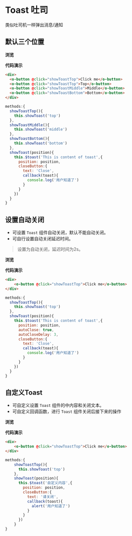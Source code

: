 # Toast 吐司

类似吐司机一样弹出消息/通知

## 默认三个位置

**浏览**

<toast-demo></toast-demo>

**代码演示**

```html
<div>
  <o-button @click="showToastTop">Click me</o-button>
  <o-button @click="showToastTop">Top</o-button>
  <o-button @click="showToastMiddle">Middle</o-button>
  <o-button @click="showToastBottom">Bottom</o-button>
</div>
```
```js
methods:{
  showToastTop(){
    this.showToast('top')
  },
  showToastMiddle(){
    this.showToast('middle')
  },
  showToastBottom(){
    this.showToast('bottom')
  },
  showToast(position){
    this.$toast('This is content of toast',{
      position: position,
      closeButton:{
        text: 'Close',
        callback(toast){
          console.log('用户知道了')
        }
      }
    })
  }
}
```

## 设置自动关闭

- 可设置 `Toast` 组件自动关闭，默认不能自动关闭。
- 可自行设置自动关闭延迟时间。

> 设置为自动关闭，延迟时间为2s。

**浏览**

<toast-auto-demo></toast-auto-demo>

**代码演示**

```html
<div>
    <o-button @click="showToastTop">Click me</o-button>
</div>
```

```js
methods:{
  showToastTop(){
    this.showToast('top')
  },
  showToast(position){
    this.$toast('This is content of toast',{
      position: position,
      autoClose: true,
      autoCloseDelay: 3,
      closeButton:{
        text: 'Close',
        callback(toast){
          console.log('用户知道了')
        }
      }
    })
  }
}
```

## 自定义Toast

- 可自定义设置 `Toast` 组件的中内容和关闭文本。
- 可自定义回调函数，进行 `Toast` 组件关闭后接下来的操作

**浏览**

<toast-custom-demo></toast-custom-demo>

**代码演示**

```html
<div>
    <o-button @click="showToastTop">Click me</o-button>
</div>
```

```js
methods:{
    showToastTop(){
      this.showToast('top')
    },
    showToast(position){
      this.$toast('自定义内容',{
        position: position,
        closeButton:{
          text: '请关闭',
          callback(toast){
            alert('用户知道了')
          }
        }
      })
    }
}
```




